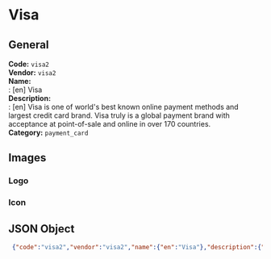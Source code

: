 # Visa 
## General 
**Code:** `visa2`  
**Vendor:** `visa2`  
**Name:**  
:	[en] Visa  
**Description:**  
: [en] Visa is one of world's best known online payment methods and largest credit card brand. Visa truly is a global payment brand with acceptance at point-of-sale and online in over 170 countries.  
**Category:** `payment_card`  
## Images 
### Logo 
### Icon 
## JSON Object 
```json
 {"code":"visa2","vendor":"visa2","name":{"en":"Visa"},"description":{"en":"Visa is one of world's best known online payment methods and largest credit card brand. Visa truly is a global payment brand with acceptance at point-of-sale and online in over 170 countries."},"countries":null,"category":"payment_card"}```  
